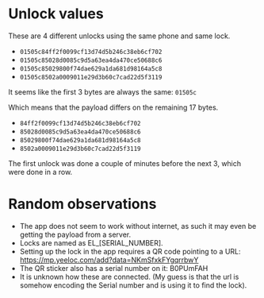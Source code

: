# Unlock values
These are 4 different unlocks using the same phone and same lock.

* `01505c84ff2f0099cf13d74d5b246c38eb6cf702`
* `01505c85028d0085c9d5a63ea4da470ce50688c6`
* `01505c85029800f74dae629a1da681d98164a5c8`
* `01505c8502a0009011e29d3b60c7cad22d5f3119`

It seems like the first 3 bytes are always the same: `01505c`

Which means that the payload differs on the remaining 17 bytes.

* `84ff2f0099cf13d74d5b246c38eb6cf702`
* `85028d0085c9d5a63ea4da470ce50688c6`
* `85029800f74dae629a1da681d98164a5c8`
* `8502a0009011e29d3b60c7cad22d5f3119`

The first unlock was done a couple of minutes before the next 3, which were done in a row.

# Random observations
* The app does not seem to work without internet, as such it may even be getting the payload from a server.
* Locks are named as EL_[SERIAL_NUMBER].
* Setting up the lock in the app requires a QR code pointing to a URL: https://mp.yeeloc.com/add?data=NKmSfxkFYgqrrbwY
* The QR sticker also has a serial number on it: B0PUmFAH
* It is unknown how these are connected. (My guess is that the url is somehow encoding the Serial number and is using it to find the lock).